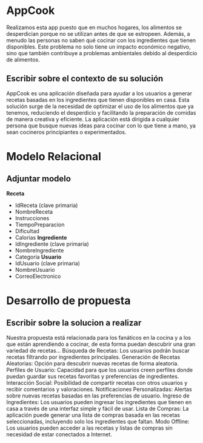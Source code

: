 # AppCook
Realizamos esta app puesto que en muchos hogares, los alimentos se desperdician porque no se utilizan antes de que se estropeen. Además, a menudo las personas no saben qué cocinar con los ingredientes que tienen disponibles. Este problema no solo tiene un impacto económico negativo, sino que también contribuye a problemas ambientales debido al desperdicio de alimentos.

## Escribir sobre el contexto de su solución
AppCook es una aplicación diseñada para ayudar a los usuarios a generar recetas basadas en los ingredientes que tienen disponibles en casa. Esta solución surge de la necesidad de optimizar el uso de los alimentos que ya tenemos, reduciendo el desperdicio y facilitando la preparación de comidas de manera creativa y eficiente. La aplicación está dirigida a cualquier persona que busque nuevas ideas para cocinar con lo que tiene a mano, ya sean cocineros principiantes o experimentados.

# Modelo Relacional
## Adjuntar modelo
**Receta**
  - IdReceta (clave primaria)
  - NombreReceta
  - Instrucciones
  - TiempoPreparacion
  - Dificultad
  - Calorias
**Ingrediente**
  - IdIngrediente (clave primaria)
  - NombreIngrediente
  - Categoria
**Usuario**
  - IdUsuario (clave primaria)
  - NombreUsuario
  - CorreoElectronico
# Desarrollo de propuesta 
## Escribir sobre la solucion a realizar
Nuestra propuesta está relacionada para los fanáticos en la cocina y a los que están aprendiendo a cocinar, de esta forma puedan descubrir una gran variedad de recetas...
Búsqueda de Recetas: Los usuarios podrán buscar recetas filtrando por ingredientes principales.
Generación de Recetas Aleatorias: Opción para descubrir nuevas recetas de forma aleatoria.
Perfiles de Usuario: Capacidad para que los usuarios creen perfiles donde puedan guardar sus recetas favoritas y preferencias de ingredientes.
Interacción Social: Posibilidad de compartir recetas con otros usuarios y recibir comentarios y valoraciones.
Notificaciones Personalizadas: Alertas sobre nuevas recetas basadas en las preferencias de usuario.
Ingreso de Ingredientes: Los usuarios pueden ingresar los ingredientes que tienen en casa a través de una interfaz simple y fácil de usar.
Lista de Compras: La aplicación puede generar una lista de compras basada en las recetas seleccionadas, incluyendo solo los ingredientes que faltan.
Modo Offline: Los usuarios pueden acceder a las recetas y listas de compras sin necesidad de estar conectados a Internet.
